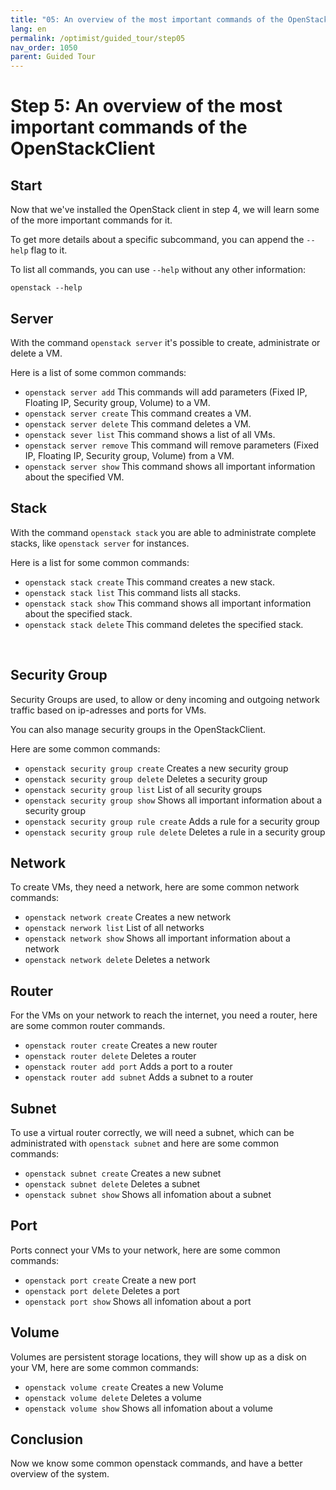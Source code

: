 ```yaml
---
title: "05: An overview of the most important commands of the OpenStackClient"
lang: en
permalink: /optimist/guided_tour/step05
nav_order: 1050
parent: Guided Tour
---
```


Step 5: An overview of the most important commands of the OpenStackClient
=========================================================================

Start
-----

Now that we've installed the OpenStack client in step 4, we will learn
some of the more important commands for it.

To get more details about a specific subcommand, you can append the
`--help` flag to it.

To list all commands, you can use `--help` without any other
information:

```
openstack --help
```

Server
------

With the command `openstack server` it's possible to create,
administrate or delete a VM.

Here is a list of some common commands:

-   `openstack server add`
    This commands will add parameters
    (Fixed IP, Floating IP, Security group, Volume) to a VM.
-   `openstack server create`
    This command creates a VM.
-   `openstack server delete`
    This command deletes a VM.
-   `openstack sever list`
    This command shows a list of all VMs.
-   `openstack server remove`
    This command will remove parameters (Fixed IP, Floating IP, Security
    group, Volume) from a VM.
-   `openstack server show`
    This command shows all important information about the specified VM.

Stack
-----

With the command `openstack stack` you are able to administrate
complete stacks, like `openstack server` for instances.

Here is a list for some common commands:

-   `openstack stack create`
    This command creates a new stack.
-   `openstack stack list`
    This command lists all stacks.
-   `openstack stack show`
    This command shows all important information about the specified
    stack.
-   `openstack stack delete`
    This command deletes the specified stack.

 

Security Group
--------------

Security Groups are used, to allow or deny incoming and outgoing network
traffic based on ip-adresses and ports for VMs.

You can also manage security groups in the OpenStackClient.

Here are some common commands:

-   `openstack security group create`
    Creates a new security group
-   `openstack security group delete`
    Deletes a security group
-   `openstack security group list`
    List of all security groups
-   `openstack security group show`
    Shows all important information about a security group
-   `openstack security group rule create`
    Adds a rule for a security group
-   `openstack security group rule delete`
    Deletes a rule in a security group

Network
-------

To create VMs, they need a network, here are some common network commands:

-   `openstack network create`
    Creates a new network
-   `openstack nerwork list`
    List of all networks
-   `openstack network show`
    Shows all important information about a network
-   `openstack network delete`
    Deletes a network

Router
------

For the VMs on your network to reach the internet, you need a router,
here are some common router commands.

-   `openstack router create`
    Creates a new router
-   `openstack router delete`
    Deletes a router
-   `openstack router add port`
    Adds a port to a router
-   `openstack router add subnet`
    Adds a subnet to a router

Subnet
------

To use a virtual router correctly, we will need a subnet, which can be
administrated with `openstack subnet` and here are some common commands:

-   `openstack subnet create`
    Creates a new subnet
-   `openstack subnet delete`
    Deletes a subnet
-   `openstack subnet show`
    Shows all infomation about a subnet

Port
----

Ports connect your VMs to your network, here are some common commands:

-   `openstack port create`
    Create a new port
-   `openstack port delete`
    Deletes a port
-   `openstack port show`
    Shows all infomation about a port

Volume
------

Volumes are persistent storage locations, they will show up as a disk on your
VM, here are some common commands:

-   `openstack volume create`
    Creates a new Volume
-   `openstack volume delete`
    Deletes a volume
-   `openstack volume show`
    Shows all infomation about a volume

Conclusion
----------

Now we know some common openstack commands, and have a better overview
of the system.
